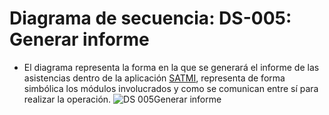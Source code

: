 # Diagrama de secuencia: DS-005: Generar informe
- El diagrama representa la forma en la que se generará el informe de las asistencias dentro de la aplicación [SATMI](/Diseño/1.%20Propósito/Propósito.md), representa de forma simbólica los módulos involucrados y como se comunican entre sí para realizar la operación.
![DS 005Generar informe](https://github.com/amezcua04s/FCA-Proyecto-OO-01/assets/119078847/06e20e40-8cf6-4854-ba96-dfd1b1902de8)
